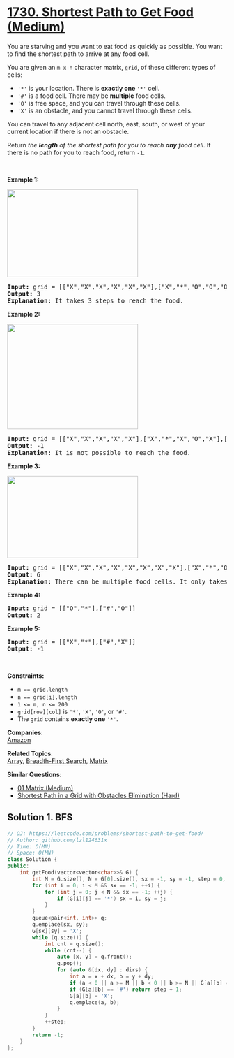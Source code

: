 # [1730. Shortest Path to Get Food (Medium)](https://leetcode.com/problems/shortest-path-to-get-food/)

<p>You are starving and you want to eat food as quickly as possible. You want to find the shortest path to arrive at any food cell.</p>

<p>You are given an <code>m x n</code> character matrix, <code>grid</code>, of these different types of cells:</p>

<ul>
	<li><code>'*'</code> is your location. There is <strong>exactly one </strong><code>'*'</code> cell.</li>
	<li><code>'#'</code> is a food cell. There may be <strong>multiple</strong> food cells.</li>
	<li><code>'O'</code> is free space, and you can travel through these cells.</li>
	<li><code>'X'</code> is an obstacle, and you cannot travel through these cells.</li>
</ul>

<p>You can travel to any adjacent cell north, east, south, or west of your current location if there is not an obstacle.</p>

<p>Return <em>the <strong>length</strong> of the shortest path for you to reach <strong>any</strong> food cell</em>. If there is no path for you to reach food, return <code>-1</code>.</p>

<p>&nbsp;</p>
<p><strong>Example 1:</strong></p>
<img alt="" src="https://assets.leetcode.com/uploads/2020/09/21/img1.jpg" style="width: 300px; height: 201px;">
<pre><strong>Input:</strong> grid = [["X","X","X","X","X","X"],["X","*","O","O","O","X"],["X","O","O","#","O","X"],["X","X","X","X","X","X"]]
<strong>Output:</strong> 3
<strong>Explanation:</strong> It takes 3 steps to reach the food.
</pre>

<p><strong>Example 2:</strong></p>
<img alt="" src="https://assets.leetcode.com/uploads/2020/09/21/img2.jpg" style="width: 300px; height: 241px;">
<pre><strong>Input:</strong> grid = [["X","X","X","X","X"],["X","*","X","O","X"],["X","O","X","#","X"],["X","X","X","X","X"]]
<strong>Output:</strong> -1
<strong>Explanation:</strong> It is not possible to reach the food.
</pre>

<p><strong>Example 3:</strong></p>
<img alt="" src="https://assets.leetcode.com/uploads/2020/09/21/img3.jpg" style="width: 300px; height: 188px;">
<pre><strong>Input:</strong> grid = [["X","X","X","X","X","X","X","X"],["X","*","O","X","O","#","O","X"],["X","O","O","X","O","O","X","X"],["X","O","O","O","O","#","O","X"],["X","X","X","X","X","X","X","X"]]
<strong>Output:</strong> 6
<strong>Explanation:</strong> There can be multiple food cells. It only takes 6 steps to reach the bottom food.</pre>

<p><strong>Example 4:</strong></p>

<pre><strong>Input:</strong> grid = [["O","*"],["#","O"]]
<strong>Output:</strong> 2
</pre>

<p><strong>Example 5:</strong></p>

<pre><strong>Input:</strong> grid = [["X","*"],["#","X"]]
<strong>Output:</strong> -1
</pre>

<p>&nbsp;</p>
<p><strong>Constraints:</strong></p>

<ul>
	<li><code>m == grid.length</code></li>
	<li><code>n == grid[i].length</code></li>
	<li><code>1 &lt;= m, n &lt;= 200</code></li>
	<li><code>grid[row][col]</code> is <code>'*'</code>, <code>'X'</code>, <code>'O'</code>, or <code>'#'</code>.</li>
	<li>The <code>grid</code> contains <strong>exactly one</strong> <code>'*'</code>.</li>
</ul>


**Companies**:  
[Amazon](https://leetcode.com/company/amazon)

**Related Topics**:  
[Array](https://leetcode.com/tag/array/), [Breadth-First Search](https://leetcode.com/tag/breadth-first-search/), [Matrix](https://leetcode.com/tag/matrix/)

**Similar Questions**:
* [01 Matrix (Medium)](https://leetcode.com/problems/01-matrix/)
* [Shortest Path in a Grid with Obstacles Elimination (Hard)](https://leetcode.com/problems/shortest-path-in-a-grid-with-obstacles-elimination/)

## Solution 1. BFS

```cpp
// OJ: https://leetcode.com/problems/shortest-path-to-get-food/
// Author: github.com/lzl124631x
// Time: O(MN)
// Space: O(MN)
class Solution {
public:
    int getFood(vector<vector<char>>& G) {
        int M = G.size(), N = G[0].size(), sx = -1, sy = -1, step = 0, dirs[4][2] = {{0,1},{0,-1},{1,0},{-1,0}};
        for (int i = 0; i < M && sx == -1; ++i) {
            for (int j = 0; j < N && sx == -1; ++j) {
                if (G[i][j] == '*') sx = i, sy = j;
            }
        }
        queue<pair<int, int>> q;
        q.emplace(sx, sy);
        G[sx][sy] = 'X';
        while (q.size()) {
            int cnt = q.size();
            while (cnt--) {
                auto [x, y] = q.front();
                q.pop();
                for (auto &[dx, dy] : dirs) {
                    int a = x + dx, b = y + dy;
                    if (a < 0 || a >= M || b < 0 || b >= N || G[a][b] == 'X') continue;
                    if (G[a][b] == '#') return step + 1;
                    G[a][b] = 'X';
                    q.emplace(a, b);
                }
            }
            ++step;
        }
        return -1;
    }
};
```